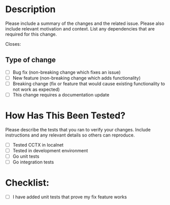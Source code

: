 # Description

Please include a summary of the changes and the related issue. Please also include relevant motivation and context. List any dependencies that are required for this change.

Closes: <PD-XXXX>

## Type of change

- [ ] Bug fix (non-breaking change which fixes an issue)
- [ ] New feature (non-breaking change which adds functionality)
- [ ] Breaking change (fix or feature that would cause existing functionality to not work as expected)
- [ ] This change requires a documentation update

# How Has This Been Tested?

Please describe the tests that you ran to verify your changes. Include instructions and any relevant details so others can reproduce. 

- [ ] Tested CCTX in localnet
- [ ] Tested in development environment
- [ ] Go unit tests
- [ ] Go integration tests

# Checklist:

- [ ] I have added unit tests that prove my fix feature works
